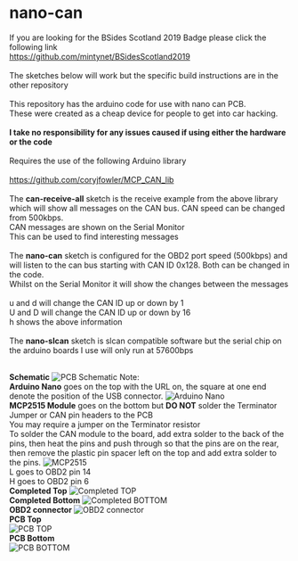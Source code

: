 # nano-can
If you are looking for the BSides Scotland 2019 Badge please click the following link
<br>https://github.com/mintynet/BSidesScotland2019
<br>
<br>The sketches below will work but the specific build instructions are in the other repository
<br>
<br>This repository has the arduino code for use with nano can PCB.
<br>These were created as a cheap device for people to get into car hacking.
<br><br><b>I take no responsibility for any issues caused if using either the hardware or the code</b>
<br><br>Requires the use of the following Arduino library
<br><br>https://github.com/coryjfowler/MCP_CAN_lib
<br><br>The <b>can-receive-all</b> sketch is the receive example from the above library which will show all messages on the CAN bus. CAN speed can be changed from 500kbps.
<br>CAN messages are shown on the Serial Monitor
<br>This can be used to find interesting messages
<br><br>The <b>nano-can</b> sketch is configured for the OBD2 port speed (500kbps) and will listen to the can bus starting with CAN ID 0x128. Both can be changed in the code.
<br>Whilst on the Serial Monitor it will show the changes between the messages
<br><br>u and d will change the CAN ID up or down by 1
<br>U and D will change the CAN ID up or down by 16
<br>h shows the above information
<br><br>The <b>nano-slcan</b> sketch is slcan compatible software but the serial chip on the arduino boards I use will only run at 57600bps

<br><b>Schematic</b>
![PCB Schematic](Schematic_nano-can-pcb.png)
Note:
<br><b>Arduino Nano</b> goes on the top with the URL on, the square at one end denote the position of the USB connector.
![Arduino Nano](arduino-nano.jpg)
<br><b>MCP2515 Module</b> goes on the bottom but <b>DO NOT</b> solder the Terminator Jumper or CAN pin headers to the PCB
<br>You may require a jumper on the Terminator resistor
<br>To solder the CAN module to the board, add extra solder to the back of the pins, then heat the pins and push through so that the pins are on the rear, then remove the plastic pin spacer left on the top and add extra solder to the pins. 
![MCP2515](mcp2515.JPG)
<br>L goes to OBD2 pin 14
<br>H goes to OBD2 pin 6
<br><b>Completed Top</b>
![Completed TOP](top-complete.jpg)
<br><b>Completed Bottom</b>
![Completed BOTTOM](bottom-complete.jpg)
<br><b>OBD2 connector</b>
![OBD2 connector](obd2-connector.jpg)
<br><b>PCB Top</b><br>
![PCB TOP](top-gerber.JPG)
<br><b>PCB Bottom</b><br>
![PCB BOTTOM](bottom-gerber.JPG)
